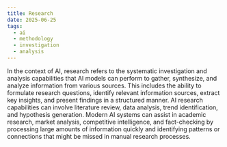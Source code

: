 ```yaml
---
title: Research
date: 2025-06-25
tags:
  - ai
  - methodology
  - investigation
  - analysis
---
```


In the context of AI, research refers to the systematic investigation and analysis capabilities that AI models can perform to gather, synthesize, and analyze information from various sources. This includes the ability to formulate research questions, identify relevant information sources, extract key insights, and present findings in a structured manner. AI research capabilities can involve literature review, data analysis, trend identification, and hypothesis generation. Modern AI systems can assist in academic research, market analysis, competitive intelligence, and fact-checking by processing large amounts of information quickly and identifying patterns or connections that might be missed in manual research processes.
